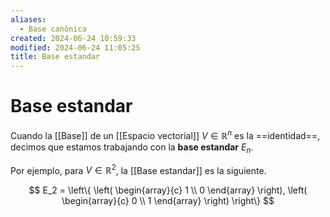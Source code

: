 ```yaml
---
aliases:
  - Base canónica
created: 2024-06-24 10:59:33
modified: 2024-06-24 11:05:25
title: Base estandar
---
```


# Base estandar

Cuando la [[Base]] de un [[Espacio vectorial]] $V \in \mathbb{R}^n$ es la ==identidad==, decimos que estamos trabajando con la **base estandar** $E_n$.

Por ejemplo, para $V \in \mathbb{R}^2$, la [[Base estandar]] es la siguiente.

$$
E_2 = 
\left\{
    \left(
        \begin{array}{c}
            1 \\
            0
        \end{array}
    \right),
    \left(
        \begin{array}{c}
            0 \\
            1
        \end{array}
    \right)
\right\}
$$

